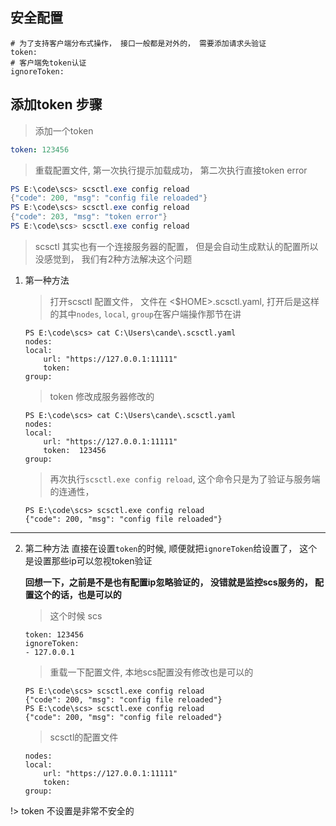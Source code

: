 ## 安全配置
```
# 为了支持客户端分布式操作， 接口一般都是对外的， 需要添加请求头验证
token: 
# 客户端免token认证
ignoreToken:
```


## 添加token 步骤

> 添加一个token

```yaml
token: 123456

```
> 重载配置文件, 第一次执行提示加载成功， 第二次执行直接token error
```powershell
PS E:\code\scs> scsctl.exe config reload                                   
{"code": 200, "msg": "config file reloaded"}
PS E:\code\scs> scsctl.exe config reload
{"code": 203, "msg": "token error"}
PS E:\code\scs> scsctl.exe config reload
```

> scsctl 其实也有一个连接服务器的配置， 但是会自动生成默认的配置所以没感觉到， 我们有2种方法解决这个问题
1. 第一种方法
    > 打开scsctl 配置文件， 文件在 \<$HOME\>\.scsctl.yaml, 打开后是这样的其中`nodes`, `local`, `group`在客户端操作那节在讲
    ```
    PS E:\code\scs> cat C:\Users\cande\.scsctl.yaml
    nodes:
    local: 
        url: "https://127.0.0.1:11111"
        token:  
    group: 
    ```
    > token 修改成服务器修改的
    ```
    PS E:\code\scs> cat C:\Users\cande\.scsctl.yaml
    nodes:
    local: 
        url: "https://127.0.0.1:11111"
        token:  123456
    group: 
    ```
    > 再次执行`scsctl.exe config reload`, 这个命令只是为了验证与服务端的连通性，
    ```
    PS E:\code\scs> scsctl.exe config reload
    {"code": 200, "msg": "config file reloaded"}
    ```
----------
2. 第二种方法
    直接在设置`token`的时候, 顺便就把`ignoreToken`给设置了， 这个是设置那些ip可以忽视token验证

    **回想一下，之前是不是也有配置ip忽略验证的， 没错就是监控scs服务的， 配置这个的话，也是可以的**

    > 这个时候 scs
    ```
    token: 123456
    ignoreToken:
    - 127.0.0.1
    ```
    > 重载一下配置文件, 本地scs配置没有修改也是可以的
    ```
    PS E:\code\scs> scsctl.exe config reload
    {"code": 200, "msg": "config file reloaded"}
    PS E:\code\scs> scsctl.exe config reload
    {"code": 200, "msg": "config file reloaded"}
    ```
    > scsctl的配置文件
    ```
    nodes:
    local: 
        url: "https://127.0.0.1:11111"
        token:  
    group: 
    ```

!> token 不设置是非常不安全的